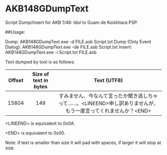 # AKB148GDumpText
Script Dump/Insert for AKB 1/48: Idol to Guam de Koishitara PSP.


##Usage:

Dump: AKB148GDumpText.exe -d FILE.asb Script.txt
Dump (Only Event Dialog): AKB148GDumpText.exe -de FILE.asb Script.txt
Insert: AKB148GDumpText.exe -i Script.txt FILE.asb

Text dumped by tool is as follows:

|Offset|Size of text in bytes|Text (UTF8)|
|:------:|:---------------------:|:-------------:|
|15804|149|すみません、今なんて言ったか聞き逃しちゃって……。&lt;LINEEND&gt;申し訳ありませんが、もう一度言ってくれませんか？&lt;END&gt;|

&lt;LINEEND&gt; is equivalent to 0x0A.

&lt;END&gt; is equivalent to 0x00.

Note: if text is smaller than size it will pad with spaces, if larger it will stop at size.